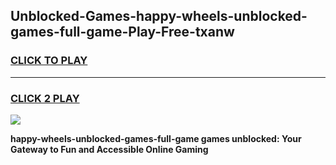 
## Unblocked-Games-happy-wheels-unblocked-games-full-game-Play-Free-txanw
<h3>
<a href="https://premium76.site?title=happy-wheels-unblocked-games-full-game&ref=15A">CLICK TO PLAY</a></h3>
<hr>

<h3>
<a href="https://premium76.site?title=happy-wheels-unblocked-games-full-game&ref=15A">CLICK 2 PLAY</a>
  
</h3>

<a href="https://premium76.site?title=happy-wheels-unblocked-games-full-game&ref=15A"><img src="https://clearcache.store/games.png"></a>


**happy-wheels-unblocked-games-full-game games unblocked: Your Gateway to Fun and Accessible Online Gaming**
